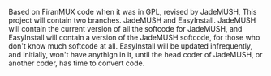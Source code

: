 Based on FiranMUX code when it was in GPL, revised by JadeMUSH, This project will contain two branches. JadeMUSH and EasyInstall. JadeMUSH will contain the current version of all the softcode for JadeMUSH, and EasyInstall will contain a version of the JadeMUSH softcode, for those who don't know much softcode at all. EasyInstall will be updated infrequently, and initially, won't have anythign in it, until the head coder of JadeMUSH, or another coder, has time to convert code.